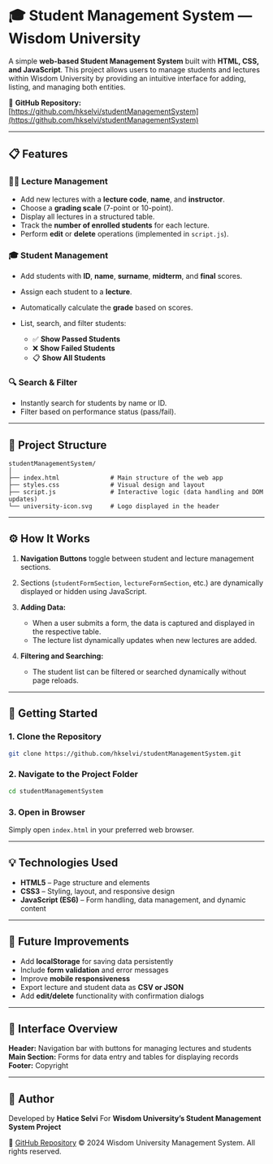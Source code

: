 # 🎓 Student Management System — Wisdom University

A simple **web-based Student Management System** built with **HTML, CSS, and JavaScript**.
This project allows users to manage students and lectures within Wisdom University by providing an intuitive interface for adding, listing, and managing both entities.

🔗 **GitHub Repository:** [https://github.com/hkselvi/studentManagementSystem](https://github.com/hkselvi/studentManagementSystem)

---

## 📋 Features

### 🧑‍🏫 Lecture Management

* Add new lectures with a **lecture code**, **name**, and **instructor**.
* Choose a **grading scale** (7-point or 10-point).
* Display all lectures in a structured table.
* Track the **number of enrolled students** for each lecture.
* Perform **edit** or **delete** operations (implemented in `script.js`).

### 🎓 Student Management

* Add students with **ID**, **name**, **surname**, **midterm**, and **final** scores.
* Assign each student to a **lecture**.
* Automatically calculate the **grade** based on scores.
* List, search, and filter students:

  * ✅ **Show Passed Students**
  * ❌ **Show Failed Students**
  * 📋 **Show All Students**

### 🔍 Search & Filter

* Instantly search for students by name or ID.
* Filter based on performance status (pass/fail).

---

## 🧠 Project Structure

```
studentManagementSystem/
│
├── index.html              # Main structure of the web app
├── styles.css              # Visual design and layout
├── script.js               # Interactive logic (data handling and DOM updates)
└── university-icon.svg     # Logo displayed in the header
```

---

## ⚙️ How It Works

1. **Navigation Buttons** toggle between student and lecture management sections.
2. Sections (`studentFormSection`, `lectureFormSection`, etc.) are dynamically displayed or hidden using JavaScript.
3. **Adding Data:**

   * When a user submits a form, the data is captured and displayed in the respective table.
   * The lecture list dynamically updates when new lectures are added.
4. **Filtering and Searching:**

   * The student list can be filtered or searched dynamically without page reloads.

---

## 🚀 Getting Started

### 1. Clone the Repository

```bash
git clone https://github.com/hkselvi/studentManagementSystem.git
```

### 2. Navigate to the Project Folder

```bash
cd studentManagementSystem
```

### 3. Open in Browser

Simply open `index.html` in your preferred web browser.

---

## 💡 Technologies Used

* **HTML5** – Page structure and elements
* **CSS3** – Styling, layout, and responsive design
* **JavaScript (ES6)** – Form handling, data management, and dynamic content

---

## 🧩 Future Improvements

* Add **localStorage** for saving data persistently
* Include **form validation** and error messages
* Improve **mobile responsiveness**
* Export lecture and student data as **CSV or JSON**
* Add **edit/delete** functionality with confirmation dialogs

---

## 📸 Interface Overview

**Header:** Navigation bar with buttons for managing lectures and students
**Main Section:** Forms for data entry and tables for displaying records
**Footer:** Copyright

---

## 🏫 Author

Developed by **Hatice Selvi**
For **Wisdom University’s Student Management System Project**

📂 [GitHub Repository](https://github.com/hkselvi/studentManagementSystem)
© 2024 Wisdom University Management System. All rights reserved.
